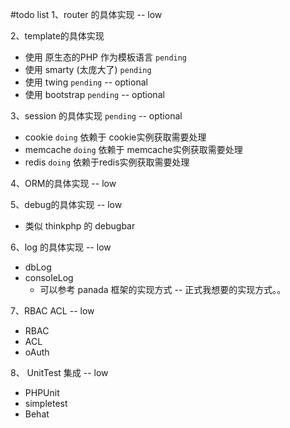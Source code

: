 #todo list
1、router 的具体实现  -- low

2、template的具体实现

   * 使用 原生态的PHP 作为模板语言  `pending`
   * 使用 smarty (太庞大了)  `pending`
   * 使用 twing  `pending` -- optional
   * 使用 bootstrap  `pending` -- optional

3、session 的具体实现   `pending` -- optional

   * cookie   `doing` 依赖于 cookie实例获取需要处理
   * memcache   `doing`  依赖于 memcache实例获取需要处理
   * redis   `doing`  依赖于redis实例获取需要处理

4、ORM的具体实现 -- low

5、debug的具体实现 -- low

  * 类似 thinkphp 的 debugbar


6、log 的具体实现  -- low

   * dbLog
   * consoleLog
      * 可以参考 panada 框架的实现方式 -- 正式我想要的实现方式。。

7、RBAC ACL  -- low

   * RBAC
   * ACL
   * oAuth

8、 UnitTest 集成  -- low

   * PHPUnit
   * simpletest
   * Behat